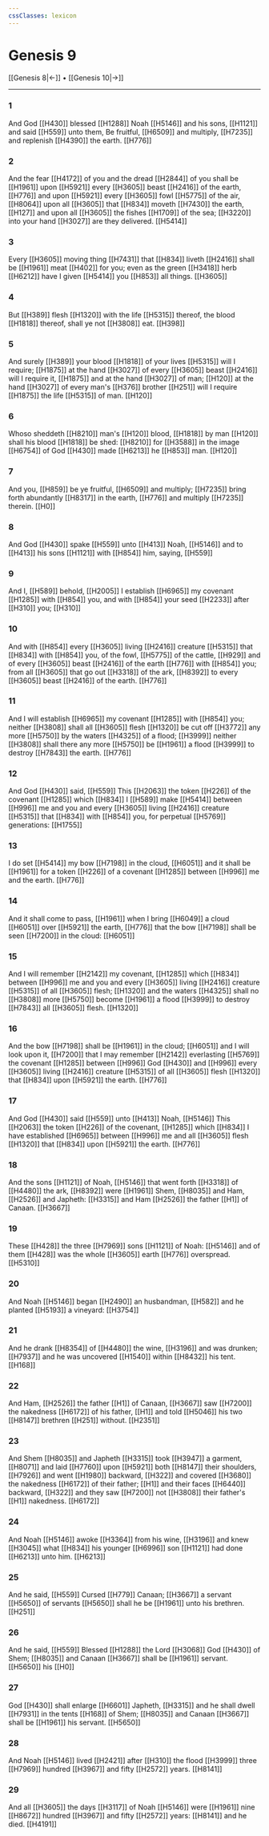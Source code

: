 ```yaml
---
cssClasses: lexicon
---
```

# Genesis 9

[[Genesis 8|←]] • [[Genesis 10|→]]

---

### 1
And God [[H430]] blessed [[H1288]] Noah [[H5146]] and his sons, [[H1121]] and said [[H559]] unto them, Be fruitful, [[H6509]] and multiply, [[H7235]] and replenish [[H4390]] the earth. [[H776]]

### 2
And the fear [[H4172]] of you and the dread [[H2844]] of you shall be [[H1961]] upon [[H5921]] every [[H3605]] beast [[H2416]] of the earth, [[H776]] and upon [[H5921]] every [[H3605]] fowl [[H5775]] of the air, [[H8064]] upon all [[H3605]] that [[H834]] moveth [[H7430]] the earth, [[H127]] and upon all [[H3605]] the fishes [[H1709]] of the sea; [[H3220]] into your hand [[H3027]] are they delivered. [[H5414]]

### 3
Every [[H3605]] moving thing [[H7431]] that [[H834]] liveth [[H2416]] shall be [[H1961]] meat [[H402]] for you; even as the green [[H3418]] herb [[H6212]] have I given [[H5414]]  you [[H853]] all things. [[H3605]]

### 4
But [[H389]] flesh [[H1320]] with the life [[H5315]] thereof, the blood [[H1818]] thereof, shall ye not [[H3808]] eat. [[H398]]

### 5
And surely [[H389]] your blood [[H1818]] of your lives [[H5315]] will I require; [[H1875]] at the hand [[H3027]] of every [[H3605]] beast [[H2416]] will I require it, [[H1875]] and at the hand [[H3027]] of man; [[H120]] at the hand [[H3027]] of every man's [[H376]] brother [[H251]] will I require [[H1875]] the life [[H5315]] of man. [[H120]]

### 6
Whoso sheddeth [[H8210]] man's [[H120]] blood, [[H1818]] by man [[H120]] shall his blood [[H1818]] be shed: [[H8210]] for [[H3588]] in the image [[H6754]] of God [[H430]] made [[H6213]]  he [[H853]] man. [[H120]]

### 7
And you, [[H859]] be ye fruitful, [[H6509]] and multiply; [[H7235]] bring forth abundantly [[H8317]] in the earth, [[H776]] and multiply [[H7235]] therein. [[H0]]

### 8
And God [[H430]] spake [[H559]] unto [[H413]] Noah, [[H5146]] and to [[H413]] his sons [[H1121]] with [[H854]] him, saying, [[H559]]

### 9
And I, [[H589]] behold, [[H2005]] I establish [[H6965]] my covenant [[H1285]] with [[H854]] you, and with [[H854]] your seed [[H2233]] after [[H310]] you; [[H310]]

### 10
And with [[H854]] every [[H3605]] living [[H2416]] creature [[H5315]] that [[H834]] with [[H854]] you, of the fowl, [[H5775]] of the cattle, [[H929]] and of every [[H3605]] beast [[H2416]] of the earth [[H776]] with [[H854]] you; from all [[H3605]] that go out [[H3318]] of the ark, [[H8392]] to every [[H3605]] beast [[H2416]] of the earth. [[H776]]

### 11
And I will establish [[H6965]] my covenant [[H1285]] with [[H854]] you; neither [[H3808]] shall all [[H3605]] flesh [[H1320]] be cut off [[H3772]] any more [[H5750]] by the waters [[H4325]] of a flood; [[H3999]] neither [[H3808]] shall there any more [[H5750]] be [[H1961]] a flood [[H3999]] to destroy [[H7843]] the earth. [[H776]]

### 12
And God [[H430]] said, [[H559]] This [[H2063]] the token [[H226]] of the covenant [[H1285]] which [[H834]] I [[H589]] make [[H5414]] between [[H996]] me and you and every [[H3605]] living [[H2416]] creature [[H5315]] that [[H834]] with [[H854]] you, for perpetual [[H5769]] generations: [[H1755]]

### 13
I do set [[H5414]] my bow [[H7198]] in the cloud, [[H6051]] and it shall be [[H1961]] for a token [[H226]] of a covenant [[H1285]] between [[H996]] me and the earth. [[H776]]

### 14
And it shall come to pass, [[H1961]] when I bring [[H6049]] a cloud [[H6051]] over [[H5921]] the earth, [[H776]] that the bow [[H7198]] shall be seen [[H7200]] in the cloud: [[H6051]]

### 15
And I will remember [[H2142]] my covenant, [[H1285]] which [[H834]] between [[H996]] me and you and every [[H3605]] living [[H2416]] creature [[H5315]] of all [[H3605]] flesh; [[H1320]] and the waters [[H4325]] shall no [[H3808]] more [[H5750]] become [[H1961]] a flood [[H3999]] to destroy [[H7843]] all [[H3605]] flesh. [[H1320]]

### 16
And the bow [[H7198]] shall be [[H1961]] in the cloud; [[H6051]] and I will look upon it, [[H7200]] that I may remember [[H2142]] everlasting [[H5769]] the covenant [[H1285]] between [[H996]] God [[H430]] and [[H996]] every [[H3605]] living [[H2416]] creature [[H5315]] of all [[H3605]] flesh [[H1320]] that [[H834]] upon [[H5921]] the earth. [[H776]]

### 17
And God [[H430]] said [[H559]] unto [[H413]] Noah, [[H5146]] This [[H2063]] the token [[H226]] of the covenant, [[H1285]] which [[H834]] I have established [[H6965]] between [[H996]] me and all [[H3605]] flesh [[H1320]] that [[H834]] upon [[H5921]] the earth. [[H776]]

### 18
And the sons [[H1121]] of Noah, [[H5146]] that went forth [[H3318]] of [[H4480]] the ark, [[H8392]] were [[H1961]] Shem, [[H8035]] and Ham, [[H2526]] and Japheth: [[H3315]] and Ham [[H2526]] the father [[H1]] of Canaan. [[H3667]]

### 19
These [[H428]] the three [[H7969]] sons [[H1121]] of Noah: [[H5146]] and of them [[H428]] was the whole [[H3605]] earth [[H776]] overspread. [[H5310]]

### 20
And Noah [[H5146]] began [[H2490]] an husbandman, [[H582]] and he planted [[H5193]] a vineyard: [[H3754]]

### 21
And he drank [[H8354]] of [[H4480]] the wine, [[H3196]] and was drunken; [[H7937]] and he was uncovered [[H1540]] within [[H8432]] his tent. [[H168]]

### 22
And Ham, [[H2526]] the father [[H1]] of Canaan, [[H3667]] saw [[H7200]] the nakedness [[H6172]] of his father, [[H1]] and told [[H5046]] his two [[H8147]] brethren [[H251]] without. [[H2351]]

### 23
And Shem [[H8035]] and Japheth [[H3315]] took [[H3947]] a garment, [[H8071]] and laid [[H7760]] upon [[H5921]] both [[H8147]] their shoulders, [[H7926]] and went [[H1980]] backward, [[H322]] and covered [[H3680]] the nakedness [[H6172]] of their father; [[H1]] and their faces [[H6440]] backward, [[H322]] and they saw [[H7200]] not [[H3808]] their father's [[H1]] nakedness. [[H6172]]

### 24
And Noah [[H5146]] awoke [[H3364]] from his wine, [[H3196]] and knew [[H3045]] what [[H834]] his younger [[H6996]] son [[H1121]] had done [[H6213]] unto him. [[H6213]]

### 25
And he said, [[H559]] Cursed [[H779]] Canaan; [[H3667]] a servant [[H5650]] of servants [[H5650]] shall he be [[H1961]] unto his brethren. [[H251]]

### 26
And he said, [[H559]] Blessed [[H1288]] the Lord [[H3068]] God [[H430]] of Shem; [[H8035]] and Canaan [[H3667]] shall be [[H1961]] servant. [[H5650]] his [[H0]]

### 27
God [[H430]] shall enlarge [[H6601]] Japheth, [[H3315]] and he shall dwell [[H7931]] in the tents [[H168]] of Shem; [[H8035]] and Canaan [[H3667]] shall be [[H1961]] his servant. [[H5650]]

### 28
And Noah [[H5146]] lived [[H2421]] after [[H310]] the flood [[H3999]] three [[H7969]] hundred [[H3967]] and fifty [[H2572]] years. [[H8141]]

### 29
And all [[H3605]] the days [[H3117]] of Noah [[H5146]] were [[H1961]] nine [[H8672]] hundred [[H3967]] and fifty [[H2572]] years: [[H8141]] and he died. [[H4191]]